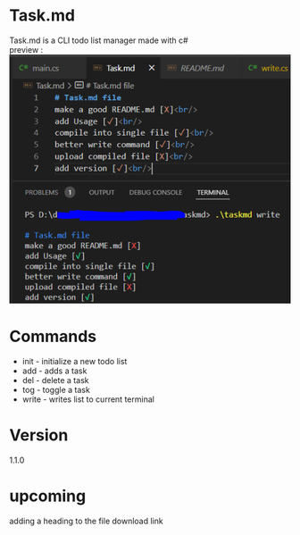 # Task.md 
Task.md is a CLI todo list manager made with c#<br/>
preview : <br/>
![task](https://github.com/democraz20/taskmd/blob/main/images/task.PNG "preview")

# Commands
* init - initialize a new todo list
* add - adds a task
* del - delete a task
* tog - toggle a task
* write - writes list to current terminal

# Version
1.1.0

# upcoming 
adding a heading to the file
download link